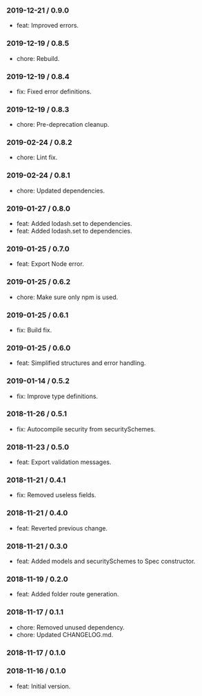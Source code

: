 ### 2019-12-21 / 0.9.0

- feat: Improved errors.

### 2019-12-19 / 0.8.5

- chore: Rebuild.

### 2019-12-19 / 0.8.4

- fix: Fixed error definitions.

### 2019-12-19 / 0.8.3

- chore: Pre-deprecation cleanup.

### 2019-02-24 / 0.8.2

* chore: Lint fix.

### 2019-02-24 / 0.8.1

* chore: Updated dependencies.

### 2019-01-27 / 0.8.0

* feat: Added lodash.set to dependencies.
* feat: Added lodash.set to dependencies.

### 2019-01-25 / 0.7.0

* feat: Export Node error.

### 2019-01-25 / 0.6.2

* chore: Make sure only npm is used.

### 2019-01-25 / 0.6.1

* fix: Build fix.

### 2019-01-25 / 0.6.0

* feat: Simplified structures and error handling.

### 2019-01-14 / 0.5.2

* fix: Improve type definitions.

### 2018-11-26 / 0.5.1

* fix: Autocompile security from securitySchemes.

### 2018-11-23 / 0.5.0

* feat: Export validation messages.

### 2018-11-21 / 0.4.1

* fix: Removed useless fields.

### 2018-11-21 / 0.4.0

* feat: Reverted previous change.

### 2018-11-21 / 0.3.0

* feat: Added models and securitySchemes to Spec constructor.

### 2018-11-19 / 0.2.0

* feat: Added folder route generation.

### 2018-11-17 / 0.1.1

* chore: Removed unused dependency.
* chore: Updated CHANGELOG.md.

### 2018-11-17 / 0.1.0


### 2018-11-16 / 0.1.0

- feat: Initial version.
